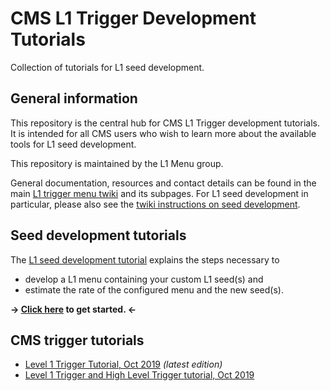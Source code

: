 # CMS L1 Trigger Development Tutorials

Collection of tutorials for L1 seed development.


## General information

This repository is the central hub for CMS L1 Trigger development tutorials. It is intended for all CMS users who wish to learn more about the available tools for L1 seed development.

This repository is maintained by the L1 Menu group.

General documentation, resources and contact details can be found in the main [L1 trigger menu twiki](https://twiki.cern.ch/twiki/bin/viewauth/CMS/SWGuideL1TriggerMenu) and its subpages. For L1 seed development in particular, please also see the [twiki instructions on seed development](https://twiki.cern.ch/twiki/bin/view/CMS/HowToL1TriggerMenu).


## Seed development tutorials

The [L1 seed development tutorial](tutorials/) explains the steps necessary to
* develop a L1 menu containing your custom L1 seed(s) and
* estimate the rate of the configured menu and the new seed(s).

**&rightarrow; [Click here](tutorials/) to get started. &leftarrow;**


## CMS trigger tutorials

* [Level 1 Trigger Tutorial, Oct 2019](https://indico.cern.ch/event/1060362/) *(latest edition)*
* [Level 1 Trigger and High Level Trigger tutorial, Oct 2019](https://indico.cern.ch/event/850482/)
